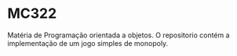 # MC322
Matéria de Programação orientada a objetos.
O repositorio contém a implementação de um jogo simples de monopoly.